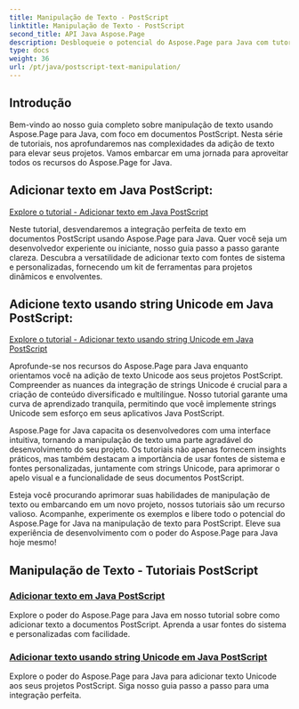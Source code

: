 ```yaml
---
title: Manipulação de Texto - PostScript
linktitle: Manipulação de Texto - PostScript
second_title: API Java Aspose.Page
description: Desbloqueie o potencial do Aspose.Page para Java com tutoriais PostScript. Adicione texto, incluindo strings Unicode, sem esforço para aprimorar seus projetos.
type: docs
weight: 36
url: /pt/java/postscript-text-manipulation/
---
```


## Introdução

Bem-vindo ao nosso guia completo sobre manipulação de texto usando Aspose.Page para Java, com foco em documentos PostScript. Nesta série de tutoriais, nos aprofundaremos nas complexidades da adição de texto para elevar seus projetos. Vamos embarcar em uma jornada para aproveitar todos os recursos do Aspose.Page for Java.

## Adicionar texto em Java PostScript:
[Explore o tutorial - Adicionar texto em Java PostScript](./add-text/)

Neste tutorial, desvendaremos a integração perfeita de texto em documentos PostScript usando Aspose.Page para Java. Quer você seja um desenvolvedor experiente ou iniciante, nosso guia passo a passo garante clareza. Descubra a versatilidade de adicionar texto com fontes de sistema e personalizadas, fornecendo um kit de ferramentas para projetos dinâmicos e envolventes.

## Adicione texto usando string Unicode em Java PostScript:
[Explore o tutorial - Adicionar texto usando string Unicode em Java PostScript](./add-text-unicode/)

Aprofunde-se nos recursos do Aspose.Page para Java enquanto orientamos você na adição de texto Unicode aos seus projetos PostScript. Compreender as nuances da integração de strings Unicode é crucial para a criação de conteúdo diversificado e multilíngue. Nosso tutorial garante uma curva de aprendizado tranquila, permitindo que você implemente strings Unicode sem esforço em seus aplicativos Java PostScript.

Aspose.Page for Java capacita os desenvolvedores com uma interface intuitiva, tornando a manipulação de texto uma parte agradável do desenvolvimento do seu projeto. Os tutoriais não apenas fornecem insights práticos, mas também destacam a importância de usar fontes de sistema e fontes personalizadas, juntamente com strings Unicode, para aprimorar o apelo visual e a funcionalidade de seus documentos PostScript.

Esteja você procurando aprimorar suas habilidades de manipulação de texto ou embarcando em um novo projeto, nossos tutoriais são um recurso valioso. Acompanhe, experimente os exemplos e libere todo o potencial do Aspose.Page for Java na manipulação de texto para PostScript. Eleve sua experiência de desenvolvimento com o poder do Aspose.Page para Java hoje mesmo!
## Manipulação de Texto - Tutoriais PostScript
### [Adicionar texto em Java PostScript](./add-text/)
Explore o poder do Aspose.Page para Java em nosso tutorial sobre como adicionar texto a documentos PostScript. Aprenda a usar fontes do sistema e personalizadas com facilidade.
### [Adicionar texto usando string Unicode em Java PostScript](./add-text-unicode/)
Explore o poder do Aspose.Page para Java para adicionar texto Unicode aos seus projetos PostScript. Siga nosso guia passo a passo para uma integração perfeita.